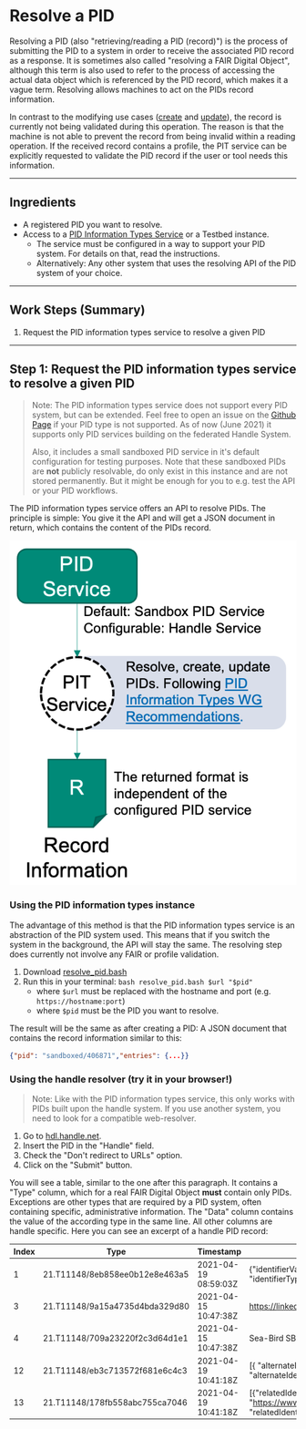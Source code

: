 # Resolve a PID

Resolving a PID (also "retrieving/reading a PID (record)") is the process of submitting the PID to a system in order to receive the associated PID record as a response. It is sometimes also called "resolving a FAIR Digital Object", although this term is also used to refer to the process of accessing the actual data object which is referenced by the PID record, which makes it a vague term. Resolving allows machines to act on the PIDs record information.

In contrast to the modifying use cases ([create](./create.md) and [update](./update.md)), the record is currently not being validated during this operation. The reason is that the machine is not able to prevent the record from being invalid within a reading operation. If the received record contains a profile, the PIT service can be explicitly requested to validate the PID record if the user or tool needs this information.

---

## Ingredients

- A registered PID you want to resolve.
- Access to a [PID Information Types Service]((../appendix/appendix_pit.md)) or a Testbed instance.
    - The service must be configured in a way to support your PID system. For details on that, read the instructions.
    - Alternatively: Any other system that uses the resolving API of the PID system of your choice.

---

## Work Steps (Summary)

1. Request the PID information types service to resolve a given PID

---

## Step 1: Request the PID information types service to resolve a given PID

> Note: The PID information types service does not support every PID system, but can be extended. Feel free to open an issue on the [Github Page](https://github.com/kit-data-manager/pit-service) if your PID type is not supported. As of now (June 2021) it supports only PID services building on the federated Handle System.
>
> Also, it includes a small sandboxed PID service in it's default configuration for testing purposes. Note that these sandboxed PIDs are **not** publicly resolvable, do only exist in this instance and are not stored permanently. But it might be enough for you to e.g. test the API or your PID workflows.

The PID information types service offers an API to resolve PIDs. The principle is simple: You give it the API and will get a JSON document in return, which contains the content of the PIDs record.

![](../images/testbed_resolve.png)

### Using the PID information types instance

The advantage of this method is that the PID information types service is an abstraction of the PID system used. This means that if you switch the system in the background, the API will stay the same. The resolving step does currently not involve any FAIR or profile validation.

1. Download [resolve_pid.bash](./resolve_pid.bash)
2. Run this in your terminal: `bash resolve_pid.bash $url "$pid"`
    - where `$url` must be replaced with the hostname and port (e.g. `https://hostname:port`)
    - where `$pid` must be the PID you want to resolve.

The result will be the same as after creating a PID: A JSON document that contains the record information similar to this:

```json
{"pid": "sandboxed/406871","entries": {...}}
```

### Using the handle resolver (try it in your browser!)

> Note: Like with the PID information types service, this only works with PIDs built upon the handle system. If you use another system, you need to look for a compatible web-resolver.

1. Go to [hdl.handle.net](https://hdl.handle.net).
2. Insert the PID in the "Handle" field.
3. Check the "Don't redirect to URLs" option.
4. Click on the "Submit" button.

You will see a table, similar to the one after this paragraph. It contains a "Type" column, which for a real FAIR Digital Object **must** contain only PIDs. Exceptions are other types that are required by a PID system, often containing specific, administrative information. The "Data" column contains the value of the according type in the same line. All other columns are handle specific. Here you can see an excerpt of a handle PID record:

| Index | Type | Timestamp | Data |
|-------|------|-----------|------|
| 1 | 21.T11148/8eb858ee0b12e8e463a5 | 2021-04-19 08:59:03Z | {"identifierValue": "http://hdl.handle.net/21.T11998/0000-001A-3905-F", "identifierType": "Handle"} |
| 3	| 21.T11148/9a15a4735d4bda329d80 | 2021-04-15 10:47:38Z | https://linkedsystems.uk/system/instance/TOOL0022_2490/current/ |
| 4 | 21.T11148/709a23220f2c3d64d1e1 | 2021-04-15 10:47:38Z | Sea-Bird SBE 37-IM MicroCAT C-T Sensor |
|12 | 21.T11148/eb3c713572f681e6c4c3 | 2021-04-19 10:41:18Z | [{ "alternateIdentifier": {"alternateIdentifierValue": "2490", "alternateIdentifierType": "serialNumber" }}] |
|13 | 21.T11148/178fb558abc755ca7046 | 2021-04-19 10:41:18Z | [{"relatedIdentifier": {"relatedIdentifierValue": "https://www.bodc.ac.uk/data/documents/nodb/pdf/37imbrochurejul08.pdf", "relatedIdentifierType": "URL", "relationType": "IsDescribedBy"}}] |